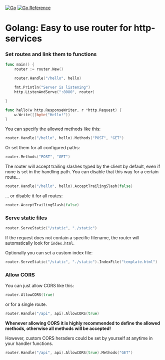 [![Go](https://img.shields.io/badge/--00ADD8?logo=go&logoColor=ffffff)](https://golang.org/)  [![Go Reference](https://pkg.go.dev/badge/github.com/floscodes/go-http-router.svg)](https://pkg.go.dev/github.com/floscodes/go-http-router)
# Golang: Easy to use router for http-services 

### Set routes and link them to functions

```go
func main() {
	router := router.New()

	router.Handle("/hello", hello)

	fmt.Println("Server is listening")
	http.ListenAndServe(":8080", router)

}

func hello(w http.ResponseWriter, r *http.Request) {
    w.Write([]byte("Hello!"))
}
```

You can specify the allowed methods like this:
```go
router.Handle("/hello", hello).Methods("POST", "GET")
```

Or set them for all configured paths:
```go
router.Methods("POST", "GET")
```

The router will accept trailing slashes typed by the client by default, even if none is set in the handling path.
You can disable that this way for a certain route...
```go
router.Handle("/hello", hello).AcceptTrailingSlash(false)
```
... or disable it for all routes:
```go
router.AcceptTrailingSlash(false)
```

### Serve static files

```go
router.ServeStatic("/static", "./static")
```

If the request does not contain a specific filename, the router will automatically look for `index.html`.

Optionally you can set a custom index file:
```go
router.ServeStatic("/static", "./static").IndexFile("template.html")
```

### Allow CORS

You can just allow CORS like this:
```go
router.AllowCORS(true)
```

or for a single route.
```go
router.Handle("/api", api).AllowCORS(true)
```

**Whenever allowing CORS it is highly recommended to define the allowed methods, otherwise all methods will be accepted!**

However, custom CORS heraders could be set by yourself at anytime in your handler functions.

```go
router.Handle("/api", api).AllowCORS(true).Methods("GET")
```
